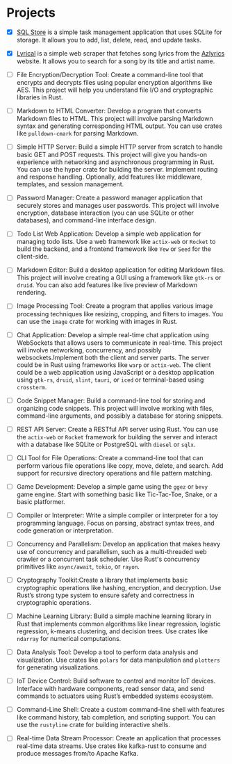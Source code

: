 # Projects

- [x] [SQL Store](https://github.com/kevinchrist20/rust_playground/tree/master/sql_store) is a simple task management application that uses SQLite for storage. It allows you to add, list, delete, read, and update tasks.

- [x] [Lyrical](https://github.com/kevinchrist20/rust_playground/tree/master/lyrical) is a simple web scraper that fetches song lyrics from the [Azlyrics](https://www.azlyrics.com/) website. It allows you to search for a song by its title and artist name.

- [ ] File Encryption/Decryption Tool: Create a command-line tool that encrypts and decrypts files using popular encryption algorithms like AES. This project will help you understand file I/O and cryptographic libraries in Rust.

- [ ] Markdown to HTML Converter: Develop a program that converts Markdown files to HTML. This project will involve parsing Markdown syntax and generating corresponding HTML output. You can use crates like `pulldown-cmark` for parsing Markdown.

- [ ] Simple HTTP Server: Build a simple HTTP server from scratch to handle basic GET and POST requests. This project will give you hands-on experience with networking and asynchronous programming in Rust. You can use the hyper crate for building the server. Implement routing and response handling. Optionally, add features like middleware, templates, and session management.

- [ ] Password Manager: Create a password manager application that securely stores and manages user passwords. This project will involve encryption, database interaction (you can use SQLite or other databases), and command-line interface design.

- [ ] Todo List Web Application: Develop a simple web application for managing todo lists. Use a web framework like `actix-web` or `Rocket` to build the backend, and a frontend framework like `Yew` or `Seed` for the client-side.

- [ ] Markdown Editor: Build a desktop application for editing Markdown files. This project will involve creating a GUI using a framework like `gtk-rs` or `druid`. You can also add features like live preview of Markdown rendering.

- [ ] Image Processing Tool: Create a program that applies various image processing techniques like resizing, cropping, and filters to images. You can use the `image` crate for working with images in Rust.

- [ ] Chat Application: Develop a simple real-time chat application using WebSockets that allows users to communicate in real-time. This project will involve networking, concurrency, and possibly websockets.Implement both the client and server parts. The server could be in Rust using frameworks like `warp` or `actix-web`. The client could be a web application using JavaScript or a desktop application using `gtk-rs`, `druid`, `slint`, `tauri`, or `iced` or terminal-based using `crossterm`.

- [ ] Code Snippet Manager: Build a command-line tool for storing and organizing code snippets. This project will involve working with files, command-line arguments, and possibly a database for storing snippets.

- [ ] REST API Server: Create a RESTful API server using Rust. You can use the `actix-web` or `Rocket` framework for building the server and interact with a database like SQLite or PostgreSQL with `diesel` or `sqlx`.

- [ ] CLI Tool for File Operations: Create a command-line tool that can perform various file operations like copy, move, delete, and search. Add support for recursive directory operations and file pattern matching.
  
- [ ] Game Development: Develop a simple game using the `ggez` or `bevy` game engine. Start with something basic like Tic-Tac-Toe, Snake, or a basic platformer.

- [ ] Compiler or Interpreter: Write a simple compiler or interpreter for a toy programming language. Focus on parsing, abstract syntax trees, and code generation or interpretation.

- [ ] Concurrency and Parallelism: Develop an application that makes heavy use of concurrency and parallelism, such as a multi-threaded web crawler or a concurrent task scheduler. Use Rust's concurrency primitives like `async/await`, `tokio`, or `rayon`.

- [ ] Cryptography Toolkit:Create a library that implements basic cryptographic operations like hashing, encryption, and decryption. Use Rust’s strong type system to ensure safety and correctness in cryptographic operations.

- [ ] Machine Learning Library: Build a simple machine learning library in Rust that implements common algorithms like linear regression, logistic regression, k-means clustering, and decision trees. Use crates like `ndarray` for numerical computations.

- [ ] Data Analysis Tool: Develop a tool to perform data analysis and visualization. Use crates like `polars` for data manipulation and `plotters` for generating visualizations.

- [ ] IoT Device Control: Build software to control and monitor IoT devices. Interface with hardware components, read sensor data, and send commands to actuators using Rust’s embedded systems ecosystem.
  
- [ ] Command-Line Shell: Create a custom command-line shell with features like command history, tab completion, and scripting support. You can use the `rustyline` crate for building interactive shells.

- [ ] Real-time Data Stream Processor: Create an application that processes real-time data streams. Use crates like kafka-rust to consume and produce messages from/to Apache Kafka.
